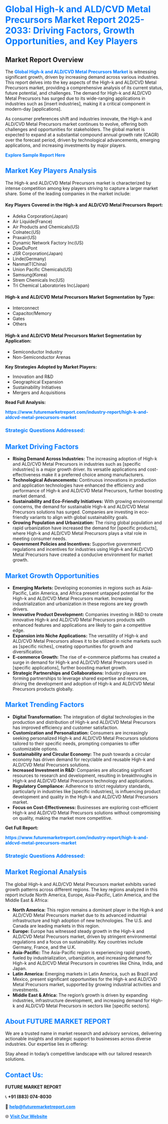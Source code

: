 <h1 style="color: #007BFF;">Global High-k and ALD/CVD Metal Precursors Market Report 2025-2033: Driving Factors, Growth Opportunities, and Key Players</h1>

<section id="overview">
<h2>Market Report Overview</h2>
<p>The <a href="https://www.futuremarketreport.com/industry-report/high-k-and-aldcvd-metal-precursors-market" style="color: #007BFF; text-decoration: none;"><strong>Global High-k and ALD/CVD Metal Precursors Market</strong></a> is witnessing significant growth, driven by increasing demand across various industries. This report delves into the key aspects of the High-k and ALD/CVD Metal Precursors market, providing a comprehensive analysis of its current status, future potential, and challenges. The demand for High-k and ALD/CVD Metal Precursors has surged due to its wide-ranging applications in industries such as [insert industries], making it a critical component in modern-day [applications].</p>
<p>As consumer preferences shift and industries innovate, the High-k and ALD/CVD Metal Precursors market continues to evolve, offering both challenges and opportunities for stakeholders. The global market is expected to expand at a substantial compound annual growth rate (CAGR) over the forecast period, driven by technological advancements, emerging applications, and increasing investments by major players.</p>
</section>

<section id="overview">
<p><a href="https://www.futuremarketreport.com/request-sample/reportId=45970" style="color: #007BFF; text-decoration: none;"><strong>Explore Sample Report Here</strong></a></p>
</section>

<section id="key-players">
<h2 style="color: #007BFF;">Market Key Players Analysis</h2>
<p>The High-k and ALD/CVD Metal Precursors market is characterized by intense competition among key players striving to capture a larger market share. Some of the leading companies in the market include:</p>
<h4>Key Players Covered in the High-k and ALD/CVD Metal Precursors Report:</h4>
<ul><li>Adeka Corporation(Japan)</li><li>Air Liquide(France)</li><li>Air Products and Chemicals(US)</li><li>Colnatec(US)</li><li>Praxair(US)</li><li>Dynamic Network Factory Inc(US)</li><li>DowDuPont</li><li>JSR Corporation(Japan)</li><li>Linde(Germany)</li><li>NanmatT(China)</li><li>Union Pacific Chemicals(US)</li><li>Samsung(Korea)</li><li>Strem Chemicals Inc(US)</li><li>Tri Chemical Laboratories Inc(Japan)</li></ul>
<h4>High-k and ALD/CVD Metal Precursors Market Segmentation by Type:</h4>
<ul><li>Interconnect</li><li>Capacitor/Memory</li><li>Gates</li><li>Others</li></ul>

<h4>High-k and ALD/CVD Metal Precursors Market Segmentation by Application:</h4>
<ul><li>Semiconductor Industry</li><li>Non-Semiconductor Arenas</li></ul>
<p><strong>Key Strategies Adopted by Market Players:</strong></p>
<ul>
<li>Innovation and R&D</li>
<li>Geographical Expansion</li>
<li>Sustainability Initiatives</li>
<li>Mergers and Acquisitions</li>
</ul>
</section>

<section>
<p><strong>Read Full Analysis: </strong></p><a href="https://www.futuremarketreport.com/industry-report/high-k-and-aldcvd-metal-precursors-market" style="color: #007BFF; text-decoration: none;"><strong>https://www.futuremarketreport.com/industry-report/high-k-and-aldcvd-metal-precursors-market</strong></a>
<h3 style="color: #007BFF;">Strategic Questions Addressed:</h3>
</section>

<section id="driving-factors">
<h2 style="color: #007BFF;">Market Driving Factors</h2>
<ul>
<li><strong>Rising Demand Across Industries:</strong> The increasing adoption of High-k and ALD/CVD Metal Precursors in industries such as [specific industries] is a major growth driver. Its versatile applications and cost-effectiveness make it a preferred choice among manufacturers.</li>
<li><strong>Technological Advancements:</strong> Continuous innovations in production and application technologies have enhanced the efficiency and performance of High-k and ALD/CVD Metal Precursors, further boosting market demand.</li>
<li><strong>Sustainability and Eco-Friendly Initiatives:</strong> With growing environmental concerns, the demand for sustainable High-k and ALD/CVD Metal Precursors solutions has surged. Companies are investing in eco-friendly variants to align with global sustainability goals.</li>
<li><strong>Growing Population and Urbanization:</strong> The rising global population and rapid urbanization have increased the demand for [specific products], where High-k and ALD/CVD Metal Precursors plays a vital role in meeting consumer needs.</li>
<li><strong>Government Policies and Incentives:</strong> Supportive government regulations and incentives for industries using High-k and ALD/CVD Metal Precursors have created a conducive environment for market growth.</li>
</ul>
</section>

<section id="growth-opportunities">
<h2 style="color: #007BFF;">Market Growth Opportunities</h2>
<ul>
<li><strong>Emerging Markets:</strong> Developing economies in regions such as Asia-Pacific, Latin America, and Africa present untapped potential for the High-k and ALD/CVD Metal Precursors market. Increasing industrialization and urbanization in these regions are key growth drivers.</li>
<li><strong>Innovative Product Development:</strong> Companies investing in R&D to create innovative High-k and ALD/CVD Metal Precursors products with enhanced features and applications are likely to gain a competitive edge.</li>
<li><strong>Expansion into Niche Applications:</strong> The versatility of High-k and ALD/CVD Metal Precursors allows it to be utilized in niche markets such as [specific niches], creating opportunities for growth and diversification.</li>
<li><strong>E-commerce Growth:</strong> The rise of e-commerce platforms has created a surge in demand for High-k and ALD/CVD Metal Precursors used in [specific applications], further boosting market growth.</li>
<li><strong>Strategic Partnerships and Collaborations:</strong> Industry players are forming partnerships to leverage shared expertise and resources, driving the development and adoption of High-k and ALD/CVD Metal Precursors products globally.</li>
</ul>
</section>

<section id="trending-factors">
<h2 style="color: #007BFF;">Market Trending Factors</h2>
<ul>
<li><strong>Digital Transformation:</strong> The integration of digital technologies in the production and distribution of High-k and ALD/CVD Metal Precursors has improved efficiency and customer satisfaction.</li>
<li><strong>Customization and Personalization:</strong> Consumers are increasingly seeking personalized High-k and ALD/CVD Metal Precursors solutions tailored to their specific needs, prompting companies to offer customizable options.</li>
<li><strong>Sustainability and Circular Economy:</strong> The push towards a circular economy has driven demand for recyclable and reusable High-k and ALD/CVD Metal Precursors solutions.</li>
<li><strong>Increased Investment in R&D:</strong> Companies are allocating significant resources to research and development, resulting in breakthroughs in High-k and ALD/CVD Metal Precursors technology and applications.</li>
<li><strong>Regulatory Compliance:</strong> Adherence to strict regulatory standards, particularly in industries like [specific industries], is influencing product development and quality in the High-k and ALD/CVD Metal Precursors market.</li>
<li><strong>Focus on Cost-Effectiveness:</strong> Businesses are exploring cost-efficient High-k and ALD/CVD Metal Precursors solutions without compromising on quality, making the market more competitive.</li>
</ul>
</section>

<section>
<p><strong>Get Full Report: </strong></p><a href="https://www.futuremarketreport.com/industry-report/high-k-and-aldcvd-metal-precursors-market" style="color: #007BFF; text-decoration: none;"><strong>https://www.futuremarketreport.com/industry-report/high-k-and-aldcvd-metal-precursors-market</strong></a>
<h3 style="color: #007BFF;">Strategic Questions Addressed:</h3>
</section>


<section id="regional-analysis">
<h2 style="color: #007BFF;">Market Regional Analysis</h2>
<p>The global High-k and ALD/CVD Metal Precursors market exhibits varied growth patterns across different regions. The key regions analyzed in this report include North America, Europe, Asia-Pacific, Latin America, and the Middle East & Africa:</p>
<ul>
<li><strong>North America:</strong> This region remains a dominant player in the High-k and ALD/CVD Metal Precursors market due to its advanced industrial infrastructure and high adoption of new technologies. The U.S. and Canada are leading markets in this region.</li>
<li><strong>Europe:</strong> Europe has witnessed steady growth in the High-k and ALD/CVD Metal Precursors market, driven by stringent environmental regulations and a focus on sustainability. Key countries include Germany, France, and the U.K.</li>
<li><strong>Asia-Pacific:</strong> The Asia-Pacific region is experiencing rapid growth, fueled by industrialization, urbanization, and increasing demand for High-k and ALD/CVD Metal Precursors in countries like China, India, and Japan.</li>
<li><strong>Latin America:</strong> Emerging markets in Latin America, such as Brazil and Mexico, present significant opportunities for the High-k and ALD/CVD Metal Precursors market, supported by growing industrial activities and investments.</li>
<li><strong>Middle East & Africa:</strong> The region’s growth is driven by expanding industries, infrastructure development, and increasing demand for High-k and ALD/CVD Metal Precursors in sectors like [specific sectors].</li>
</ul>
</section>

<footer>
<h2 style="color: #007BFF;">About FUTURE MARKET REPORT</h2>
<p>We are a trusted name in market research and advisory services, delivering actionable insights and strategic support to businesses across diverse industries. Our expertise lies in offering:</p>

<p>Stay ahead in today’s competitive landscape with our tailored research solutions.</p>

<h2 style="color: #007BFF;">Contact Us:</h2>
<p><strong>FUTURE MARKET REPORT</strong></p>
<p>📞 <strong>+91 (883) 074-8030</strong></p>
<p>📧 <strong><a href="mailto:help@futuremarketreport.com" style="color: #007BFF;">help@futuremarketreport.com</a></strong></p>
<p>🌐 <strong><a href="https://www.futuremarketreport.com/" style="color: #007BFF;">Visit Our Website</a></strong></p>
</footer>